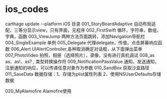 # ios_codes
carthage update --platform iOS
目录
001_StoryBoardAdaptive        自动布局适配，三等分显示view，只有界面，无程序
002_FirstSwift                      循环，字符串，数组，字典，函数
003_ViewJump                     两种方法页面跳转，添加Navigation导航栏
004_SingleExample               单例
005_Delegate                       代理delegate，传值，点击屏幕响应函数
006_Alert                             UIAlertController,各种取消确定对话框，从下面弹出菜单
007_PhotoVideo                 拍照，相册（选择照片），录像，没有进行真机调试
008_as                              as、as!、as? , 类型转换操作符
009_NotificationPassValue     通知，发送通知，注册通知的响应，可以传递任意对象作为参数
010_SandBox                        获取沙盒路径
011_SaveData                        数据存储：1、存储为plist属性列表  2、使用NSUserDefaults存储数据

020_MyAlamofire                   Alamofire使用
